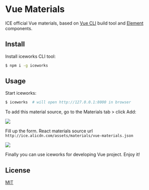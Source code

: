 # Vue Materials

ICE official Vue materials, based on [Vue CLI](https://cli.vuejs.org) build tool and [Element](https://element.eleme.io/#/zh-CN) components.

## Install

Install iceworks CLI tool:

```bash
$ npm i -g iceworks
```

## Usage

Start iceworks:

```bash
$ iceworks  # will open http://127.0.0.1:8000 in browser
```

To add this material source, go to the Materials tab > click Add:

![](https://img.alicdn.com/tfs/TB1o5j2bYr1gK0jSZR0XXbP8XXa-2872-1634.jpg)

Fill up the form. React materials source url `http://ice.alicdn.com/assets/materials/vue-materials.json`

![](https://img.alicdn.com/tfs/TB1btzWbWL7gK0jSZFBXXXZZpXa-1460-654.jpg)

Finally you can use iceworks for developing Vue project. Enjoy it!

## License

[MIT](LICENSE)
